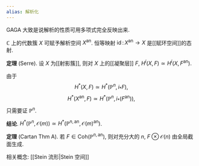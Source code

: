```yaml
---
alias: 解析化
---
```


GAGA 大致是说解析的性质可用多项式完全反映出来.

$\mathbb{C}$ 上的代数簇 $X$ 可赋予解析空间 $X^{\text{an}}$. 恒等映射 $\operatorname{id}\colon X^{\text{an}} \to X$ 是[[赋环空间]]的态射.

**定理** (Serre). 设 $X$ 为[[射影簇]], 则对 $X$ 上的[[凝聚层]] $F$, $H^i(X,F) \simeq H^i(X,F^{\text{an}})$.

由于
$$
H^*(X,F)\simeq H^*(\mathbb P^n,i_*F),
$$
$$
H^*(X^{\text{an}},F)\simeq H^*(\mathbb P^n,i_*(F^{\text{an}})),
$$
只需要证 $\mathbb P^n$.

**结论**. $H^*(\mathbb P^n,\mathcal O(m)) \simeq H^*(\mathbb P^{n,\text{an}},\mathcal O(m)^{\text{an}})$.

**定理** (Cartan Thm A). 若 $F\in \text{Coh}(\mathbb P^{n,\text{an}})$, 则对充分大的 $n$, $F\otimes\mathcal O(n)$ 由全局截面生成.

相关概念: [[Stein 流形|Stein 空间]]